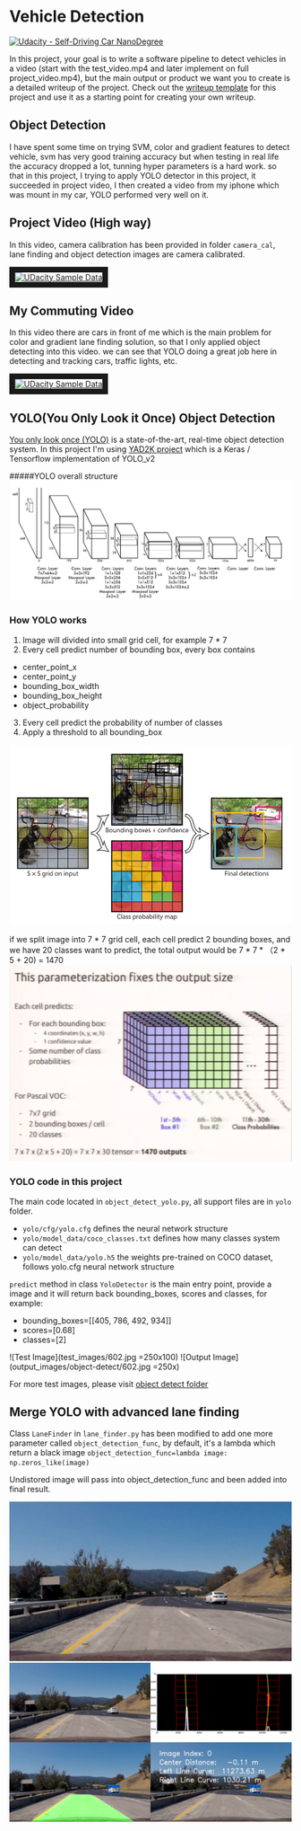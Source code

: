# Vehicle Detection
[![Udacity - Self-Driving Car NanoDegree](https://s3.amazonaws.com/udacity-sdc/github/shield-carnd.svg)](http://www.udacity.com/drive)


In this project, your goal is to write a software pipeline to detect vehicles in a video (start with the test_video.mp4 and later implement on full project_video.mp4), but the main output or product we want you to create is a detailed writeup of the project.  Check out the [writeup template](https://github.com/udacity/CarND-Vehicle-Detection/blob/master/writeup_template.md) for this project and use it as a starting point for creating your own writeup.  

## Object Detection
I have spent some time on trying SVM, color and gradient features to detect vehicle, 
svm has very good training accuracy but when testing in real life the accuracy dropped a lot,
tunning hyper parameters is a hard work. so that in this project, I trying to apply YOLO
detector in this project, it succeeded in project video, I then created a video from my iphone
which was mount in my car, YOLO performed very well on it.

## Project Video (High way)
In this video, camera calibration has been provided in folder `camera_cal`, lane finding and 
object detection images are camera calibrated.

<a href="http://www.youtube.com/watch?feature=player_embedded&v=Fi9j5cr_qEk" target="_blank">
<img src="http://img.youtube.com/vi/Fi9j5cr_qEk/0.jpg" alt="UDacity Sample Data" width="960" height="540" border="10" /></a>



## My Commuting Video
In this video there are cars in front of me which is the main problem for color and gradient
lane finding solution, so that I only applied object detecting into this video. we can see that
YOLO doing a great job here in detecting and tracking cars, traffic lights, etc.

<a href="http://www.youtube.com/watch?feature=player_embedded&v=Fi9j5cr_qEk" target="_blank">
<img src="http://img.youtube.com/vi/Fi9j5cr_qEk/0.jpg" alt="UDacity Sample Data" width="960" height="540" border="10" /></a>


## YOLO(You Only Look it Once) Object Detection 
[You only look once (YOLO)](https://pjreddie.com/darknet/yolo/) is a state-of-the-art, 
real-time object detection system. In this project I'm using [YAD2K project](https://github.com/allanzelener/YAD2K)
which is a Keras / Tensorflow implementation of YOLO_v2

#####YOLO overall structure
![YOLO_Overall_Structure](other_images/YOLO_NN.png)

### How YOLO works
1. Image will divided into small grid cell, for example 7 * 7
2. Every cell predict number of bounding box, every box contains
  - center_point_x
  - center_point_y
  - bounding_box_width
  - bounding_box_height
  - object_probability 
3. Every cell predict the probability of number of classes
4. Apply a threshold to all bounding_box

![YOLO_Demo](other_images/YOLO_Demo.png)

if we split image into 7 * 7 grid cell, each cell predict 2 bounding boxes, and we have 20 classes want to predict,
the total output would be 7 * 7 * （2 * 5 + 20) = 1470
![YOLO_Parameters](other_images/YOLO_Parameters.jpeg)

### YOLO code in this project
The main code located in `object_detect_yolo.py`, all support files are in `yolo` folder.
- `yolo/cfg/yolo.cfg` defines the neural network structure
- `yolo/model_data/coco_classes.txt` defines how many classes system can detect
- `yolo/model_data/yolo.h5` the weights pre-trained on COCO dataset, follows yolo.cfg neural network structure

`predict` method in class `YoloDetector` is the main entry point, provide a image and it will 
return back bounding_boxes, scores and classes, for example:
- bounding_boxes=[[405, 786, 492, 934]]
- scores=[0.68]
- classes=[2]

![Test Image](test_images/602.jpg =250x100) ![Output Image](output_images/object-detect/602.jpg =250x)

For more test images, please visit [object detect folder](output_images/object-detect/)

## Merge YOLO with advanced lane finding
Class `LaneFinder` in `lane_finder.py` has been modified to add one more parameter called `object_detection_func`,
by default, it's a lambda which return a black image ```object_detection_func=lambda image: np.zeros_like(image)```

Undistored image will pass into object_detection_func and been added into final result.

![Test Image](test_images/602.jpg)
![Combined Result](output_images/lane/combine_602.jpg.png)

